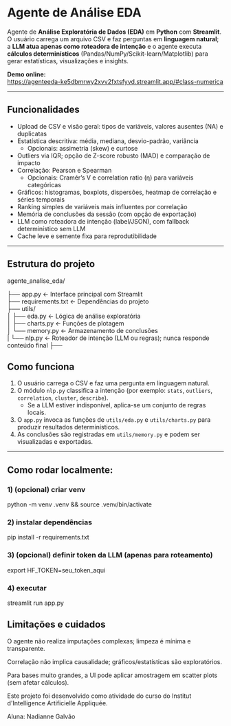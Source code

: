 # Agente de Análise EDA

Agente de **Análise Exploratória de Dados (EDA)** em **Python** com **Streamlit**.  
O usuário carrega um arquivo CSV e faz perguntas em **linguagem natural**; a **LLM atua apenas como roteadora de intenção** e o agente executa **cálculos determinísticos** (Pandas/NumPy/Scikit-learn/Matplotlib) para gerar estatísticas, visualizações e insights.

**Demo online:**  
https://agenteeda-ke5dbmrwy2xvv2fxtsfyvd.streamlit.app/#class-numerica

---

## Funcionalidades

- Upload de CSV e visão geral: tipos de variáveis, valores ausentes (NA) e duplicatas  
- Estatística descritiva: média, mediana, desvio-padrão, variância  
  - Opcionais: assimetria (skew) e curtose  
- Outliers via IQR; opção de Z-score robusto (MAD) e comparação de impacto  
- Correlação: Pearson e Spearman  
  - Opcionais: Cramér’s V e correlation ratio (η) para variáveis categóricas  
- Gráficos: histogramas, boxplots, dispersões, heatmap de correlação e séries temporais  
- Ranking simples de variáveis mais influentes por correlação  
- Memória de conclusões da sessão (com opção de exportação)  
- LLM como roteadora de intenção (label/JSON), com fallback determinístico sem LLM  
- Cache leve e semente fixa para reprodutibilidade

---

## Estrutura do projeto

agente_analise_eda/

├── app.py                ← Interface principal com Streamlit  
├── requirements.txt      ← Dependências do projeto  
├── utils/  
│   ├── eda.py             ← Lógica de análise exploratória  
│   ├── charts.py          ← Funções de plotagem  
│   └── memory.py          ← Armazenamento de conclusões  
|   └── nlp.py             ← Roteador de intenção (LLM ou regras); nunca responde conteúdo final
├── 


## Como funciona

1. O usuário carrega o CSV e faz uma pergunta em linguagem natural.  
2. O módulo `nlp.py` classifica a intenção (por exemplo: `stats`, `outliers`, `correlation`, `cluster`, `describe`).  
   - Se a LLM estiver indisponível, aplica-se um conjunto de regras locais.  
3. O `app.py` invoca as funções de `utils/eda.py` e `utils/charts.py` para produzir resultados determinísticos.  
4. As conclusões são registradas em `utils/memory.py` e podem ser visualizadas e exportadas.

---

## Como rodar localmente:

### 1) (opcional) criar venv
python -m venv .venv && source .venv/bin/activate

### 2) instalar dependências
pip install -r requirements.txt

### 3) (opcional) definir token da LLM (apenas para roteamento)
 export HF_TOKEN=seu_token_aqui

### 4) executar
streamlit run app.py

## Limitações e cuidados

O agente não realiza imputações complexas; limpeza é mínima e transparente.

Correlação não implica causalidade; gráficos/estatísticas são exploratórios.

Para bases muito grandes, a UI pode aplicar amostragem em scatter plots (sem afetar cálculos).

Este projeto foi desenvolvido como atividade do curso do Institut d'Intelligence Artificielle Appliquée.

Aluna: Nadianne Galvão






